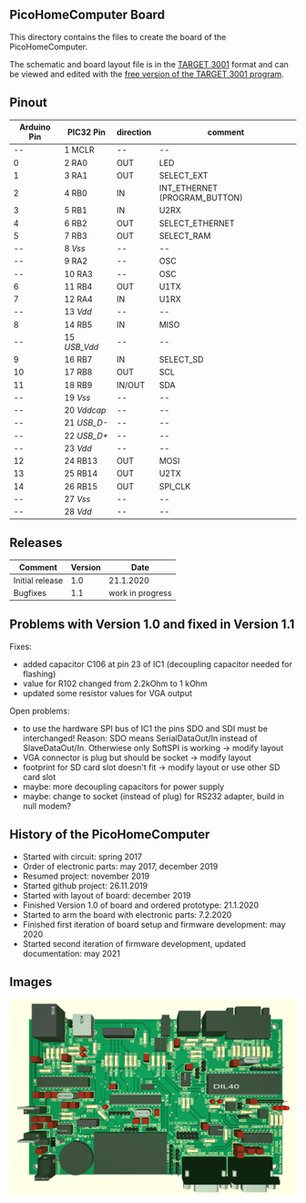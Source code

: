 ## PicoHomeComputer Board

This directory contains the files to create the board of the PicoHomeComputer.

The schematic and board layout file is in the [TARGET 3001](https://ibfriedrich.com/en/index.html) format and 
can be viewed and edited with the [free version of the TARGET 3001 program](https://de.beta-layout.com/downloads/).

Pinout
------

Arduino Pin | PIC32 Pin    | direction | comment
------------|--------------|-----------|------------------
--          | 1 MCLR       | --        | --
0           | 2 RA0        | OUT       | LED
1           | 3 RA1        | OUT       | SELECT_EXT
2           | 4 RB0        | IN        | INT_ETHERNET (PROGRAM_BUTTON)
3           | 5 RB1        | IN        | U2RX
4           | 6 RB2        | OUT       | SELECT_ETHERNET
5           | 7 RB3        | OUT       | SELECT_RAM
--          | 8 _Vss_      | --        | --
--          | 9 RA2        | --        | OSC
--          | 10 RA3       | --        | OSC
6           | 11 RB4       | OUT       | U1TX
7           | 12 RA4       | IN        | U1RX
--          | 13 _Vdd_     | --        | --
8           | 14 RB5       | IN        | MISO
--          | 15 _USB_Vdd_ | --        | --
9           | 16 RB7       | IN        | SELECT_SD
10          | 17 RB8       | OUT       | SCL
11          | 18 RB9       | IN/OUT    | SDA
--          | 19 _Vss_     | --        | --
--          | 20 _Vddcap_  | --        | --
--          | 21 _USB_D-_  | --        | --
--          | 22 _USB_D+_  | --        | --
--          | 23 _Vdd_     | --        | --
12          | 24 RB13      | OUT       | MOSI
13          | 25 RB14      | OUT       | U2TX
14          | 26 RB15      | OUT       | SPI_CLK
--          | 27 _Vss_     | --        | --
--          | 28 _Vdd_     | --        | --

Releases
--------

Comment           | Version | Date
------------------|---------|------------------
Initial release   | 1.0     | 21.1.2020
Bugfixes          | 1.1     | work in progress


Problems with Version 1.0 and fixed in Version 1.1
--------------------------------------------------

Fixes:
- added capacitor C106 at pin 23 of IC1 (decoupling capacitor needed for flashing)
- value for R102 changed from 2.2kOhm to 1 kOhm
- updated some resistor values for VGA output

Open problems:
- to use the hardware SPI bus of IC1 the pins SDO and SDI must be interchanged! Reason: SDO means SerialDataOut/In instead of SlaveDataOut/In. Otherwiese only SoftSPI is working -> modify layout
- VGA connector is plug but should be socket -> modify layout
- footprint for SD card slot doesn't fit -> modify layout or use other SD card slot
- maybe: more decoupling capacitors for power supply
- maybe: change to socket (instead of plug) for RS232 adapter, build in null modem?

History of the PicoHomeComputer
-------------------------------

- Started with circuit: spring 2017
- Order of electronic parts: may 2017, december 2019
- Resumed project: november 2019
- Started github project: 26.11.2019
- Started with layout of board: december 2019
- Finished Version 1.0 of board and ordered prototype: 21.1.2020
- Started to arm the board with electronic parts: 7.2.2020
- Finished first iteration of board setup and firmware development: may 2020
- Started second iteration of firmware development, updated documentation: may 2021

Images
------

<img src="RetroHomeComputer_V1.0_board.png" alt="Board V 1.0" >
